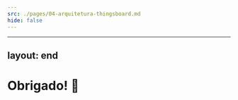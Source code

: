 ```yaml
---
src: ./pages/04-arquitetura-thingsboard.md
hide: false
---
```



---
layout: end
---

# Obrigado! 🎉

